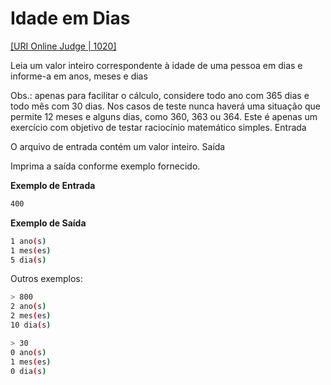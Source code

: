 # Idade em Dias

[[URI Online Judge | 1020]](https://www.urionlinejudge.com.br/judge/pt/problems/view/1020)

Leia um valor inteiro correspondente à idade de uma pessoa em dias e informe-a em anos, meses e dias

Obs.: apenas para facilitar o cálculo, considere todo ano com 365 dias e todo mês com 30 dias. Nos casos de teste nunca haverá uma situação que permite 12 meses e alguns dias, como 360, 363 ou 364. Este é apenas um exercício com objetivo de testar raciocínio matemático simples.
Entrada

O arquivo de entrada contém um valor inteiro.
Saída

Imprima a saída conforme exemplo fornecido.

**Exemplo de Entrada**

```bash
400
```

**Exemplo de Saída**

```bash
1 ano(s)
1 mes(es)
5 dia(s)
```

Outros exemplos:

```bash
> 800
2 ano(s)
2 mes(es)
10 dia(s)

> 30
0 ano(s)
1 mes(es)
0 dia(s)
```
